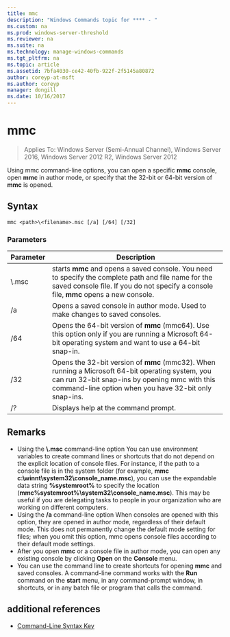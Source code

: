 ```yaml
---
title: mmc
description: "Windows Commands topic for **** - "
ms.custom: na
ms.prod: windows-server-threshold
ms.reviewer: na
ms.suite: na
ms.technology: manage-windows-commands
ms.tgt_pltfrm: na
ms.topic: article
ms.assetid: 7bfa4030-ce42-40fb-922f-2f5145a80872
author: coreyp-at-msft
ms.author: coreyp
manager: dongill
ms.date: 10/16/2017
---
```

# mmc

>Applies To: Windows Server (Semi-Annual Channel), Windows Server 2016, Windows Server 2012 R2, Windows Server 2012

Using mmc command-line options, you can open a specific **mmc** console, open **mmc** in author mode, or specify that the 32-bit or 64-bit version of **mmc** is opened.
## Syntax
```
mmc <path>\<filename>.msc [/a] [/64] [/32]
```
### Parameters
|Parameter|Description|
|-------|--------|
|<path>\\<filename>.msc|starts **mmc** and opens a saved console. You need to specify the complete path and file name for the saved console file. If you do not specify a console file, **mmc** opens a new console.|
|/a|Opens a saved console in author mode.  Used to make changes to saved consoles.|
|/64|Opens the 64-bit version of **mmc** (mmc64). Use this option only if you are running a Microsoft 64-bit operating system and want to use a 64-bit snap-in.|
|/32|Opens the 32-bit version of **mmc** (mmc32). When running a Microsoft 64-bit operating system, you can run 32-bit snap-ins by opening mmc with this command-line option when you have 32-bit only snap-ins.|
|/?|Displays help at the command prompt.|
## Remarks
-   Using the <path>**\\**<filename>**.msc** command-line option
    You can use environment variables to create command lines or shortcuts that do not depend on the explicit location of console files. For instance, if the path to a console file is in the system folder (for example, **mmc c:\winnt\system32\console_name.msc**), you can use the expandable data string **%systemroot%** to specify the location (**mmc%systemroot%\system32\console_name.msc**). This may be useful if you are delegating tasks to people in your organization who are working on different computers.
-   Using the **/a** command-line option
    When consoles are opened with this option, they are opened in author mode, regardless of their default mode. This does not permanently change the default mode setting for files; when you omit this option, mmc opens console files according to their default mode settings.
-   After you open **mmc** or a console file in author mode, you can open any existing console by clicking **Open** on the **Console** menu.
-   You can use the command line to create shortcuts for opening **mmc** and saved consoles. A command-line command works with the **Run** command on the **start** menu, in any command-prompt window, in shortcuts, or in any batch file or program that calls the command.
## additional references
-   [Command-Line Syntax Key](command-line-syntax-key.md)


